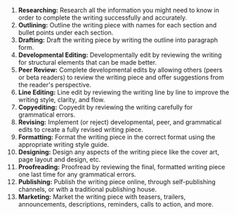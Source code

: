 1. **Researching:** Research all the information you might need to know in order to complete the writing successfully and accurately.
2. **Outlining:** Outline the writing piece with names for each section and bullet points under each section.
3. **Drafting:** Draft the writing piece by writing the outline into paragraph form.
4. **Developmental Editing:** Developmentally edit by reviewing the writing for structural elements that can be made better.
5. **Peer Review:** Complete developmental edits by allowing others (peers or beta readers) to review the writing piece and offer suggestions from the reader's perspective.
6. **Line Editing:** Line edit by reviewing the writing line by line to improve the writing style, clarity, and flow.
7. **Copyediting:** Copyedit by reviewing the writing carefully for grammatical errors.
8. **Revising:** Implement (or reject) developmental, peer, and grammatical edits to create a fully revised writing piece.
9. **Formatting:** Format the writing piece in the correct format using the appropriate writing style guide. 
10. **Designing:** Design any aspects of the writing piece like the cover art, page layout and design, etc.
11. **Proofreading:** Proofread by reviewing the final, formatted writing piece one last time for any grammatical errors.
12. **Publishing:** Publish the writing piece online, through self-publishing channels, or with a traditional publishing house.
13. **Marketing:** Market the writing piece with teasers, trailers, announcements, descriptions, reminders, calls to action, and more.